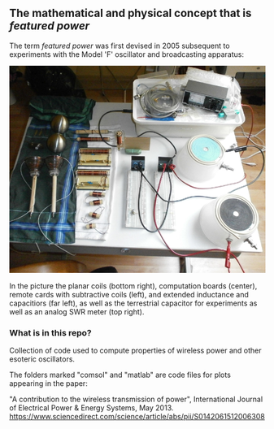 ## The mathematical and physical concept that is _featured power_

The term _featured power_ was first devised in 2005 subsequent to experiments with the Model 'F' oscillator and broadcasting apparatus:

![image](/images/everything_overhead.jpg)

In the picture the planar coils (bottom right), computation boards (center), remote cards with subtractive coils (left), and extended inductance and capacitiors (far left), as well as the terrestrial capacitor for experiments as well as an analog SWR meter (top right).

### What is in this repo?

Collection of code used to compute properties of wireless power and other esoteric oscillators.

The folders marked "comsol" and "matlab" are code files for plots appearing in the paper:

"A contribution to the wireless transmission of power", International Journal of Electrical Power & Energy Systems, May 2013. https://www.sciencedirect.com/science/article/abs/pii/S0142061512006308

